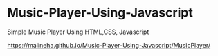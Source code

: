 # Music-Player-Using-Javascript
Simple Music Player Using HTML,CSS, Javascript

https://malineha.github.io/Music-Player-Using-Javascript/MusicPlayer/ 
